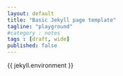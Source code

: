 ```yaml
---
layout: default
title: "Basic Jekyll page template"
tagline: "playground"
#category : notes
tags : [draft, wide]
published: false
---
```


{{ jekyll.environment }}


